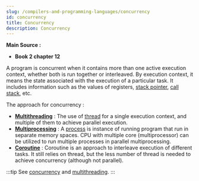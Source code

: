 ```yaml
---
slug: /compilers-and-programming-languages/concurrency
id: concurrency
title: Concurrency
description: Concurrency
---
```


**Main Source :**

- **Book 2 chapter 12**

A program is concurrent when it contains more than one active execution context, whether both is run together or interleaved. By execution context, it means the state associated with the execution of a particular task. It includes information such as the values of registers, [stack pointer](/computer-organization-and-architecture/registers-and-ram#type-of-registers), [call stack](/compilers-and-programming-languages/subroutines#call-stack), etc.

The approach for concurrency :

- **[Multithreading](/computer-and-programming-fundamentals/concurrency#multithreading)** : The use of [thread](/computer-and-programming-fundamentals/concurrency#thread) for a single execution context, and multiple of them to achieve parallel execution.
- **[Multiprocessing](/computer-and-programming-fundamentals/concurrency#multiprocessing)** : A [process](/computer-and-programming-fundamentals/concurrency#process) is instance of running program that run in separate memory spaces. CPU with multiple core (multiprocessor) can be utilized to run multiple processes in parallel multiprocessing.
- **[Coroutine](/computer-and-programming-fundamentals/concurrency#coroutine)** : Coroutine is an approach to interleave execution of different tasks. It still relies on thread, but the less number of thread is needed to achieve concurrency (although not parallel).

:::tip
See [concurrency](/computer-and-programming-fundamentals/concurrency) and [multithreading](/operating-system/multithreading).
:::
